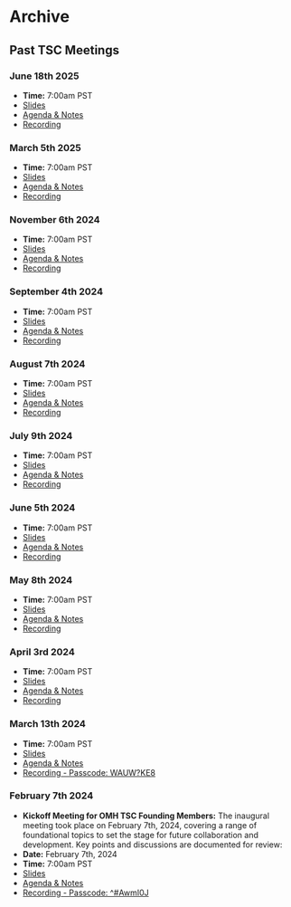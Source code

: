 # Archive

## Past TSC Meetings

### June 18th 2025
- **Time:** 7:00am PST
- [Slides](https://docs.google.com/presentation/d/1cuMTaC7117TZkHFhQ1quDEYueS7bfJJ3ZGyFj8DEaFU/edit?usp=sharing)
- [Agenda & Notes](https://docs.google.com/document/d/1_2VOtY-8bmPi35coWHx8ifvlCarxT0WYzwP9Kd2PA4M/edit?pli=1&tab=t.0#heading=h.mkrcppu1d65)
- [Recording](https://zoom.us/rec/share/LgKiXgNJrJcswRji7tZthlklwKCkSJtQ1eCUb5VZjiLNfw-Ps1cBxza3aPjI3kK0.jfixWaF0ZrRn8J7q)


### March 5th 2025
- **Time:** 7:00am PST
- [Slides](https://docs.google.com/presentation/d/1dx-_WitC09CcBotytwVgw156eBNZbyjiQAgmQRUVfKQ/edit#slide=id.g2e25f0125d4_0_117)
- [Agenda & Notes](https://docs.google.com/document/d/1_2VOtY-8bmPi35coWHx8ifvlCarxT0WYzwP9Kd2PA4M/edit?pli=1&tab=t.0#heading=h.6ynzbgbqaot7)
- [Recording](https://zoom.us/rec/share/ya0Udizcnv99mtTRqxPOr_5Y7HsgRdUTsRu4UyLBefIDyvmh3ThmgK2OPToa397b.qnkkLR2bPBMFqZZi)


### November 6th 2024
- **Time:** 7:00am PST
- [Slides](https://docs.google.com/presentation/d/1SUpED0oU8H0nD1Ry79Sy0WwnOAeWzAP1xWQL6mh2zxA/edit#slide=id.g2e25f0125d4_0_117)
- [Agenda & Notes](https://docs.google.com/document/d/1_2VOtY-8bmPi35coWHx8ifvlCarxT0WYzwP9Kd2PA4M/edit?pli=1&tab=t.0#heading=h.bm3bba9n8lmk)
- [Recording](https://zoom.us/rec/share/P4cIGeCCZJd6LVbbIVN8xhfrUxjjl5QHl30xYfn4MSsLUvQ0P81v9P90lrlraZLQ.0xUlQo7EaeXrld2f)

### September 4th 2024
- **Time:** 7:00am PST
- [Slides](https://docs.google.com/presentation/d/1pdIa8ojqz9bHKHG-ZgqvfANKeH7N54tyaM4lDVS7jq0/edit?usp=drive_link)
- [Agenda & Notes](https://docs.google.com/document/d/1_2VOtY-8bmPi35coWHx8ifvlCarxT0WYzwP9Kd2PA4M/edit#heading=h.6jp9is9f2gky)
- [Recording](https://zoom.us/rec/share/F5bg690vR5qY8datVNaSazvg1e60pRJ30OSEMx13GXxMACeCZKblwEenfgQqHpG5.6kyLxQ8F3FfIHJur)
  
### August 7th 2024
- **Time:** 7:00am PST
- [Slides](https://docs.google.com/presentation/d/1hNDdu7QUk9EHF0q9J9IhXFHygoupnD-D2HLqY9cp6cc/edit?usp=drive_link)
- [Agenda & Notes](https://docs.google.com/document/d/1_2VOtY-8bmPi35coWHx8ifvlCarxT0WYzwP9Kd2PA4M/edit#heading=h.9dqnk2tuidlc)
- [Recording](https://zoom.us/rec/share/ao1WfTkg0Lih8td-_xVsop2vF6EvGFRIK6CiUk2i3iVotOcxwQyJi5SFLjk9u-C9.bqt_npNj63Bi2Ukx)

### July 9th 2024
- **Time:** 7:00am PST
- [Slides](https://docs.google.com/presentation/d/1CkTQy3B4ttNy6MpkwblNtLtSKp5hT2Lf1nUAKM0-798/edit?usp=sharing)
- [Agenda & Notes](https://docs.google.com/document/d/1_2VOtY-8bmPi35coWHx8ifvlCarxT0WYzwP9Kd2PA4M/edit#heading=h.6jp9is9f2gky)
- [Recording](https://zoom.us/rec/share/qCenBZT_kBRv_lvaKRemZFYolkbI3hsld18vJWjbJvlpVMI7RyIqLnKXt1M-irv1.2UaK2ODuZxfbn9Uz)
  
### June 5th 2024
- **Time:** 7:00am PST
- [Slides](https://docs.google.com/presentation/d/1LKVbbIJ0tCrwg5u0BuPeCO9FRBGsyesAsdVxn5yU_nY/edit?usp=sharing)
- [Agenda & Notes](https://docs.google.com/document/d/1_2VOtY-8bmPi35coWHx8ifvlCarxT0WYzwP9Kd2PA4M/edit#heading=h.9dqnk2tuidlc)
- [Recording](https://zoom.us/rec/share/JGcQU_Aus8OCPu6Cat-MQLsYV257WZsug9DJqX-2Y1Ysaz-QCjRYrnFbaCdcrKaT.tg9xVStHDsLhuvqu)
  
### May 8th 2024
- **Time:** 7:00am PST
- [Slides](https://docs.google.com/presentation/d/1xzkecCpfaAYADTs2hW5lQaiixWs6z3mMTo7MEM8aB7g/edit#slide=id.p1)
- [Agenda & Notes](https://docs.google.com/document/d/1_2VOtY-8bmPi35coWHx8ifvlCarxT0WYzwP9Kd2PA4M/edit#heading=h.7dyjony62w14)
- [Recording](https://zoom.us/rec/share/KU9BGpVDPhOEG2gt0jmEkGHDUmafioRA6-EtqO3tAzTJetZDUAnwupwxHhbLBqB9.Zl9USN5c_03I2TGz)

### April 3rd 2024
- **Time:** 7:00am PST
- [Slides](https://docs.google.com/presentation/d/1LPGyQ7jBWOEKbQfy-9D8TbKtORBWn_bOyzN8VwrXhrI/edit?usp=sharing)
- [Agenda & Notes](https://docs.google.com/document/d/1_2VOtY-8bmPi35coWHx8ifvlCarxT0WYzwP9Kd2PA4M/edit#heading=h.fi2w92cxkle1)
- [Recording](https://zoom.us/rec/share/cxIGI1VoNGHH1k8jR99taAWUcEVuSWydUn7_vtq5TvMbMCrLYwnafASa5_Atjged.jwmgQai1NFCHBhSi)

### March 13th 2024
- **Time:** 7:00am PST
- [Slides](https://docs.google.com/presentation/d/1KsGmMzcWv2zFbnHPClsfE_lg-8_qybn3hmhPkt5zOBM/edit?usp=sharing)
- [Agenda & Notes](https://docs.google.com/document/d/1_2VOtY-8bmPi35coWHx8ifvlCarxT0WYzwP9Kd2PA4M/edit#heading=h.26cgdphn8xm2)
- [Recording - Passcode: WAUW?KE8](https://us06web.zoom.us/rec/share/yXF0n5JMgSSIwjDeASCA3bC86WzOg69lWQqJ7bpbr0LwYPpVQlsKGgD6zdlh8j0p.toHT3Qcr1SB7dwu2)

### February 7th 2024
- **Kickoff Meeting for OMH TSC Founding Members:** The inaugural meeting took place on February 7th, 2024, covering a range of foundational topics to set the stage for future collaboration and development. Key points and discussions are documented for review: 
- **Date:** February 7th, 2024
- **Time:** 7:00am PST
- [Slides](https://docs.google.com/presentation/d/1tZpZwOHoo_2DoFcmOVmPpYiHi7A0ECT3mfGrS5hKLig/edit?usp=sharing)
- [Agenda & Notes](https://docs.google.com/document/d/1_2VOtY-8bmPi35coWHx8ifvlCarxT0WYzwP9Kd2PA4M/edit#heading=h.k1snhu3h78rv)
- [Recording - Passcode: ^#AwmI0J](https://us06web.zoom.us/rec/share/uaUhA9qs4huZjxy6p0MTv__eMeEkKXi1linW6TP6E9dLAZ8JxROpBlepyOhsCexl.ZDGGNMplciCAv5Gy)
  
